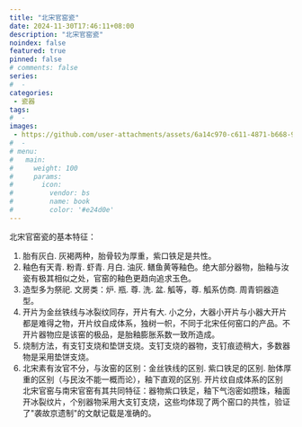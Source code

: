 ```yaml
---
title: "北宋官窑瓷"
date: 2024-11-30T17:46:11+08:00
description: "北宋官窑瓷"
noindex: false
featured: true
pinned: false
# comments: false
series:
#  - 
categories:
 - 瓷器
tags:
#  - 
images: 
 - https://github.com/user-attachments/assets/6a14c970-c611-4871-b668-9c52db734e8d
#  - 
# menu:
#   main:
#     weight: 100
#     params:
#       icon:
#         vendor: bs
#         name: book
#         color: '#e24d0e'
---
```


北宋官窑瓷的基本特征：
1. 胎有灰白. 灰褐两种，胎骨较为厚重，紫口铁足是共性。
2. 釉色有天青. 粉青. 虾青. 月白. 油灰. 鳝鱼黄等釉色。绝大部分器物，胎釉与汝瓷有极其相似之处，官窑的釉色更趋向追求玉色。
3. 造型多为祭祀. 文房类：炉. 瓶. 尊. 洗. 盆. 觚等，尊. 觚系仿商. 周青铜器造型。
4. 开片为金丝铁线与冰裂纹同存，开片有大. 小之分，大器小开片与小器大开片都是难得之物，开片纹自成体系，独树一帜，不同于北宋任何窑口的产品。不开片器物应是该窑的极品，是胎釉膨胀系数一致所造成。
5. 烧制方法，有支钉支烧和垫饼支烧。支钉支烧的器物，支钉痕迹稍大，多数器物是采用垫饼支烧。
6. 北宋素有汝官不分，与汝窑的区别：金丝铁线的区别. 紫口铁足的区别. 胎体厚重的区别（与民汝不能一概而论），釉下直观的区别. 开片纹自成体系的区别
北宋官窑与南宋官窑有其共同特征：器物紫口铁足，釉下气泡密如攒珠，釉面开冰裂纹片，个别器物采用大支钉支烧，这些均体现了两个窑口的共性，验证了"袭故京遗制"的文献记载是准确的。

